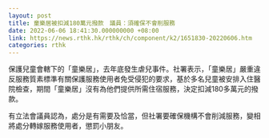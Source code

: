 ```yaml
---
layout: post
title: 童樂居被扣減180萬元撥款　議員：須確保不會削服務
date: 2022-06-06 18:41:30.000000000 +08:00
link: https://news.rthk.hk/rthk/ch/component/k2/1651830-20220606.htm
categories: rthk
---
```


保護兒童會轄下的「童樂居」，去年底發生虐兒事件。社署表示，「童樂居」嚴重違反服務質素標準有關保護服務使用者免受侵犯的要求，基於多名兒童被安排入住醫院檢查，期間「童樂居」沒有為他們提供所需住宿服務，決定扣減180多萬元的撥款。

有立法會議員認為，處分是有需要及恰當，但社署要確保機構不會削減服務，變相將處分轉嫁服務使用者，懲罰小朋友。
